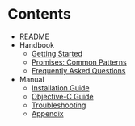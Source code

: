 # Contents

* [README](/README.md)
* Handbook
  * [Getting Started](GettingStarted.md)
  * [Promises: Common Patterns](CommonPatterns.md)
  * [Frequently Asked Questions](FAQ.md)
* Manual
  * [Installation Guide](Installation.md)
  * [Objective-C Guide](ObjectiveC.md)
  * [Troubleshooting](Troubleshooting.md)
  * [Appendix](Appendix.md)
